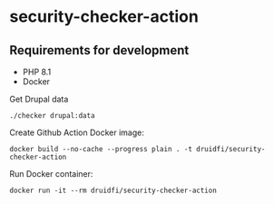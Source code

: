 # security-checker-action

## Requirements for development

- PHP 8.1
- Docker

Get Drupal data

```
./checker drupal:data
```

Create Github Action Docker image:

```
docker build --no-cache --progress plain . -t druidfi/security-checker-action
```

Run Docker container:

```
docker run -it --rm druidfi/security-checker-action
```
